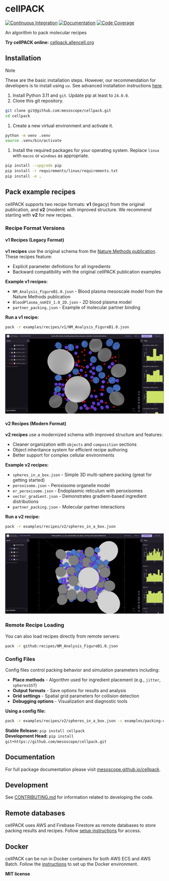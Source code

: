 # cellPACK

[![Continuous Integration](https://github.com/mesoscope/cellpack/actions/workflows/ci.yml/badge.svg)](https://github.com/mesoscope/cellpack/actions/workflows/ci.yml)
[![Documentation](https://github.com/mesoscope/cellpack/workflows/Documentation/badge.svg)](https://mesoscope.github.io/cellpack/)
[![Code Coverage](https://codecov.io/gh/mesoscope/cellpack/branch/main/graph/badge.svg)](https://codecov.io/gh/mesoscope/cellpack)

An algorithm to pack molecular recipes

**Try cellPACK online:** [cellpack.allencell.org](https://cellpack.allencell.org)

## Installation

> [!NOTE]
> These are the basic installation steps. However, our recommendation for developers is to install using `uv`. See advanced installation instructions [here](./docs/INSTALLATION.md).

1. Install Python 3.11 and `git`.  Update pip at least to `24.0.0`.
2. Clone this git repository.
```bash
git clone git@github.com:mesoscope/cellpack.git
cd cellpack
```
1. Create a new virtual environment and activate it.
```bash
python -m venv .venv
source .venv/bin/activate
```
1. Install the required packages for your operating system. Replace `linux` with `macos` or `windows` as appropriate.
```bash
pip install --upgrade pip
pip install -r requirements/linux/requirements.txt
pip install -e .
```

## Pack example recipes

cellPACK supports two recipe formats: **v1** (legacy) from the original publication, and **v2** (modern) with improved structure. We recommend starting with **v2** for new recipes.

### Recipe Format Versions

#### v1 Recipes (Legacy Format)
**v1 recipes** use the original schema from the [Nature Methods publication](https://www.nature.com/articles/nmeth.3204). These recipes feature:
- Explicit parameter definitions for all ingredients
- Backward compatibility with the original cellPACK publication examples

**Example v1 recipes:**
- `NM_Analysis_FigureB1.0.json` - Blood plasma mesoscale model from the Nature Methods publication
- `BloodPlasma_noHIV_1.0_2D.json` - 2D blood plasma model
- `partner_packing.json` - Example of molecular partner binding

**Run a v1 recipe:**
```bash
pack -r examples/recipes/v1/NM_Analysis_FigureB1.0.json
```

![Blood Plasma Model Result](docs/images/nm_analysis_figure_b1_res.png)

#### v2 Recipes (Modern Format)
**v2 recipes** use a modernized schema with improved structure and features:
- Cleaner organization with `objects` and `composition` sections
- Object inheritance system for efficient recipe authoring
- Better support for complex cellular environments

**Example v2 recipes:**
- `spheres_in_a_box.json` - Simple 3D multi-sphere packing (great for getting started)
- `peroxisome.json` - Peroxisome organelle model
- `er_peroxisome.json` - Endoplasmic reticulum with peroxisomes
- `vector_gradient.json` - Demonstrates gradient-based ingredient distributions
- `partner_packing.json` - Molecular partner interactions

**Run a v2 recipe:**
```bash
pack -r examples/recipes/v2/spheres_in_a_box.json
```

![Multi-Sphere Result](docs/images/spheres_in_a_box_res.png)

### Remote Recipe Loading
You can also load recipes directly from remote servers:
```bash
pack -r github:recipes/NM_Analysis_FigureB1.0.json
```

### Config Files
Config files control packing behavior and simulation parameters including:
- **Place methods** - Algorithm used for ingredient placement (e.g., `jitter`, `spheresSST`)
- **Output formats** - Save options for results and analysis
- **Grid settings** - Spatial grid parameters for collision detection
- **Debugging options** - Visualization and diagnostic tools

**Using a config file:**
```bash
pack -r examples/recipes/v2/spheres_in_a_box.json -c examples/packing-configs/debug.json
```

**Stable Release:** `pip install cellpack`<br>
**Development Head:** `pip install git+https://github.com/mesoscope/cellpack.git`

## Documentation

For full package documentation please visit [mesoscope.github.io/cellpack](https://mesoscope.github.io/cellpack).

## Development

See [CONTRIBUTING.md](./docs/CONTRIBUTING.md) for information related to developing the code.

## Remote databases
cellPACK uses AWS and Firebase Firestore as remote databases to store packing results and recipes. Follow [ setup instructions](./docs/REMOTE_DATABASES.md) for access.

## Docker
cellPACK can be run in Docker containers for both AWS ECS and AWS Batch. Follow the [instructions](./docs/DOCKER.md) to set up the Docker environment.

**MIT license**